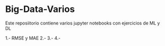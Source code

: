 # Big-Data-Varios
Este reposiitorio contiene varios jupyter notebooks con ejercicios de ML y DL

1.- RMSE y MAE
2.-
3.-
4.-
